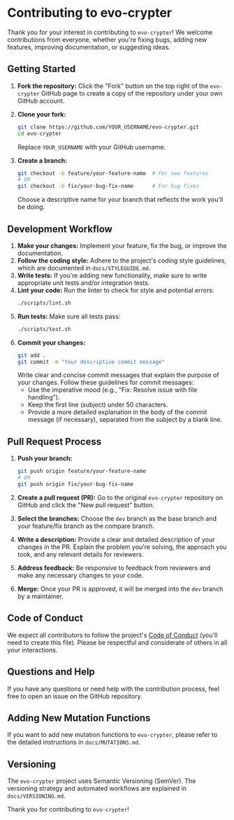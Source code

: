 # Contributing to evo-crypter

Thank you for your interest in contributing to `evo-crypter`! We welcome contributions from everyone, whether you're fixing bugs, adding new features, improving documentation, or suggesting ideas.

## Getting Started

1. **Fork the repository:** Click the "Fork" button on the top right of the `evo-crypter` GitHub page to create a copy of the repository under your own GitHub account.

2. **Clone your fork:**
    ```bash
    git clone https://github.com/YOUR_USERNAME/evo-crypter.git
    cd evo-crypter
    ```
    Replace `YOUR_USERNAME` with your GitHub username.

3. **Create a branch:**
    ```bash
    git checkout -b feature/your-feature-name  # For new features
    # OR
    git checkout -b fix/your-bug-fix-name      # For bug fixes
    ```
    Choose a descriptive name for your branch that reflects the work you'll be doing.

## Development Workflow

1. **Make your changes:** Implement your feature, fix the bug, or improve the documentation.
2. **Follow the coding style:** Adhere to the project's coding style guidelines, which are documented in `docs/STYLEGUIDE.md`.
3. **Write tests:** If you're adding new functionality, make sure to write appropriate unit tests and/or integration tests.
4. **Lint your code:** Run the linter to check for style and potential errors:
    ```bash
    ./scripts/lint.sh
    ```
5. **Run tests:** Make sure all tests pass:
    ```bash
    ./scripts/test.sh
    ```
6. **Commit your changes:**
    ```bash
    git add .
    git commit -m "Your descriptive commit message"
    ```
    Write clear and concise commit messages that explain the purpose of your changes. Follow these guidelines for commit messages:
    *   Use the imperative mood (e.g., "Fix: Resolve issue with file handling").
    *   Keep the first line (subject) under 50 characters.
    *   Provide a more detailed explanation in the body of the commit message (if necessary), separated from the subject by a blank line.

## Pull Request Process

1. **Push your branch:**
    ```bash
    git push origin feature/your-feature-name
    # OR
    git push origin fix/your-bug-fix-name
    ```

2. **Create a pull request (PR):** Go to the original `evo-crypter` repository on GitHub and click the "New pull request" button.

3. **Select the branches:** Choose the `dev` branch as the base branch and your feature/fix branch as the compare branch.

4. **Write a description:** Provide a clear and detailed description of your changes in the PR. Explain the problem you're solving, the approach you took, and any relevant details for reviewers.

5. **Address feedback:** Be responsive to feedback from reviewers and make any necessary changes to your code.

6. **Merge:** Once your PR is approved, it will be merged into the `dev` branch by a maintainer.

## Code of Conduct

We expect all contributors to follow the project's [Code of Conduct](CODE_OF_CONDUCT.md) (you'll need to create this file). Please be respectful and considerate of others in all your interactions.

## Questions and Help

If you have any questions or need help with the contribution process, feel free to open an issue on the GitHub repository.

## Adding New Mutation Functions

If you want to add new mutation functions to `evo-crypter`, please refer to the detailed instructions in `docs/MUTATIONS.md`.

## Versioning

The `evo-crypter` project uses Semantic Versioning (SemVer). The versioning strategy and automated workflows are explained in `docs/VERSIONING.md`.

Thank you for contributing to `evo-crypter`!
